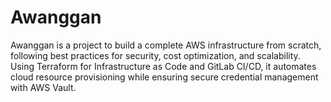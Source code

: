 # Awanggan
Awanggan is a project to build a complete AWS infrastructure from scratch, following best practices for security, cost optimization, and scalability. Using Terraform for Infrastructure as Code and GitLab CI/CD, it automates cloud resource provisioning while ensuring secure credential management with AWS Vault.

